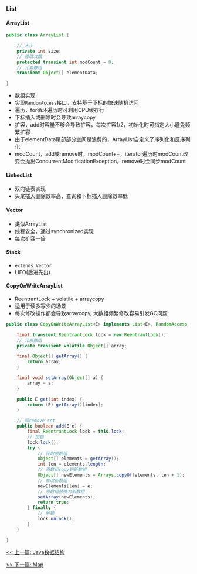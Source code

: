 ### List

#### ArrayList

```java
public class ArrayList {

    // 大小
    private int size;
    // 修改次数
    protected transient int modCount = 0;
    // 元素数组
    transient Object[] elementData;

}
```

* 数组实现
* 实现`RandomAccess`接口，支持基于下标的快速随机访问
* 遍历，for循环遍历时可利用CPU缓存行
* 下标插入或删除时会导致arraycopy
* 扩容，add时容量不够会导致扩容，每次扩容1/2，初始化时可指定大小避免频繁扩容
* 由于elementData尾部部分空间是浪费的，ArrayList自定义了序列化和反序列化
* modCount，add或remove时，modCount++，iterator遍历时modCount改变会抛出ConcurrentModificationException，remove时会同步modCount

#### LinkedList

* 双向链表实现
* 头尾插入删除效率高，查询和下标插入删除效率低

#### Vector

* 类似ArrayList
* 线程安全，通过synchronized实现
* 每次扩容一倍

#### Stack

* `extends Vector`
* LIFO(后进先出)

#### CopyOnWriteArrayList

* ReentrantLock + volatile + arraycopy
* 适用于读多写少的场景
* 每次修改操作都会导致arraycopy, 大数组频繁修改容易引发GC问题

```java
public class CopyOnWriteArrayList<E> implements List<E>, RandomAccess {

    final transient ReentrantLock lock = new ReentrantLock();
    // 元素数组
    private transient volatile Object[] array;

    final Object[] getArray() {
        return array;
    }

    final void setArray(Object[] a) {
        array = a;
    }

    public E get(int index) {
        return (E) getArray()[index];
    }

    // 同remove set
    public boolean add(E e) {
        final ReentrantLock lock = this.lock;
        // 加锁
        lock.lock();
        try {
            // 获取原数组
            Object[] elements = getArray();
            int len = elements.length;
            // 原数组copy到新数组
            Object[] newElements = Arrays.copyOf(elements, len + 1);
            // 修改新数组
            newElements[len] = e;
            // 原数组替换为新数组
            setArray(newElements);
            return true;
        } finally {
            // 解锁
            lock.unlock();
        }
    }

}
```


[<< 上一篇: Java数据结构](3-Java集合/Java数据结构.md)

[>> 下一篇: Map](3-Java集合/Map.md)
